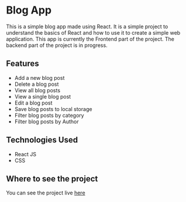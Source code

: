 <!-- Generate a reamde.md file for me describing my blog app project (taking inspiration from youtube tutorials!) made in react -->

# Blog App

This is a simple blog app made using React. It is a simple project to understand the basics of React and how to use it to create a simple web application. This app is currently the Frontend part of the project. The backend part of the project is in progress. 

## Features

- Add a new blog post
- Delete a blog post
- View all blog posts
- View a single blog post
- Edit a blog post
- Save blog posts to local storage
- Filter blog posts by category
- Filter blog posts by Author

## Technologies Used

- React JS
- CSS 

## Where to see the project

You can see the project live [here](https://yuvrajblogs.netlify.app/)
